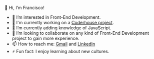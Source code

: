 👋 Hi, I’m Francisco!

- 👀 I’m interested in Front-End Development.
- 💪 I'm currently working on a [Coderhouse project](https://github.com/franciccone/gina-artesanias).
- 🌱 I’m currently adding knowledge of JavaScript.
- 💞️ I’m looking to collaborate on any kind of Front-End Development project to gain more experience.
- 📫 How to reach me: [Gmail](mailto:franciscociccone4@gmail.com) and [LinkedIn](https://www.linkedin.com/in/franciscociccone/)
- ⚡ Fun fact: I enjoy learning about new cultures.

<!---
franciccone/franciccone is a ✨ special ✨ repository because its `README.md` (this file) appears on your GitHub profile.
You can click the Preview link to take a look at your changes.
--->
